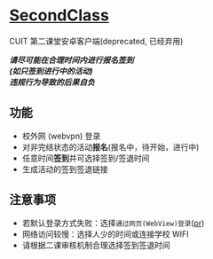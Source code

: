# [SecondClass](https://github.com/thriic/SecondClass)

CUIT 第二课堂安卓客户端(deprecated, 已经弃用)

***请尽可能在合理时间内进行报名签到***   
***(如只签到进行中的活动)***  
***违规行为导致的后果自负***

## 功能
- 校外网 (webvpn) 登录
- 对非完结状态的活动**报名**(报名中，待开始，进行中)  
- 任意时间**签到**并可选择签到/签退时间  
- 生成活动的签到签退链接

## 注意事项
- 若默认登录方式失败：选择`通过网页(WebView)登录`([pr](https://github.com/thriic/SecondClass/pull/4))
- 网络访问较慢：选择人少的时间或连接学校 WIFI
- 请根据二课审核机制合理选择签到签退时间